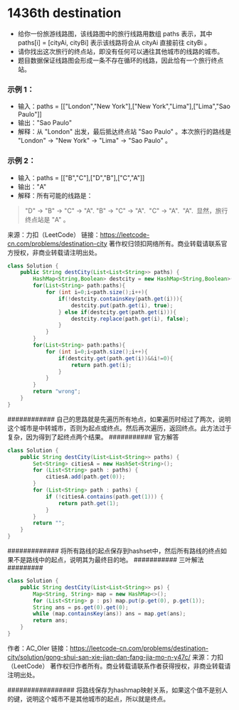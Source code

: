 # 1436th destination
- 给你一份旅游线路图，该线路图中的旅行线路用数组 paths 表示，其中 paths[i] = [cityAi, cityBi] 表示该线路将会从 cityAi 直接前往 cityBi 。
- 请你找出这次旅行的终点站，即没有任何可以通往其他城市的线路的城市。
- 题目数据保证线路图会形成一条不存在循环的线路，因此恰有一个旅行终点站。


### 示例 1：

- 输入：paths = [["London","New York"],["New York","Lima"],["Lima","Sao Paulo"]]
- 输出："Sao Paulo" 
- 解释：从 "London" 出发，最后抵达终点站 "Sao Paulo" 。本次旅行的路线是 "London" -> "New York" -> "Lima" -> "Sao Paulo" 。
### 示例 2：

- 输入：paths = [["B","C"],["D","B"],["C","A"]]
- 输出："A"
- 解释：所有可能的线路是：
>"D" -> "B" -> "C" -> "A".
>"B" -> "C" -> "A". 
>"C" -> "A". 
>"A". 
显然，旅行终点站是 "A" 。

来源：力扣（LeetCode）
链接：https://leetcode-cn.com/problems/destination-city
著作权归领扣网络所有。商业转载请联系官方授权，非商业转载请注明出处。
```java
class Solution {
    public String destCity(List<List<String>> paths) {
        HashMap<String,Boolean> destcity = new HashMap<String,Boolean>();
        for(List<String> path:paths){
            for (int i=0;i<path.size();i++){
                if(!destcity.containsKey(path.get(i))){
                    destcity.put(path.get(i), true);
                } else if(destcity.get(path.get(i))){
                    destcity.replace(path.get(i), false);
                }
            }
        }
        for(List<String> path:paths){
            for (int i=0;i<path.size();i++){
                if(destcity.get(path.get(i))&&i!=0){
                    return path.get(i);
                }
            }
        }
        return "wrong";
    }
}
```
############
自己的思路就是先遍历所有地点，如果遍历时经过了两次，说明这个城市是中转城市，否则为起点或终点。然后再次遍历，返回终点。此方法过于复杂，因为得到了起终点两个结果。
###########
官方解答
```java
class Solution {
    public String destCity(List<List<String>> paths) {
        Set<String> citiesA = new HashSet<String>();
        for (List<String> path : paths) {
            citiesA.add(path.get(0));
        }
        for (List<String> path : paths) {
            if (!citiesA.contains(path.get(1))) {
                return path.get(1);
            }
        }
        return "";
    }
}
```
#############
将所有路线的起点保存到hashset中，然后所有路线的终点如果不是路线中的起点，说明其为最终目的地。
###########
三叶解法
#########
```java
class Solution {
    public String destCity(List<List<String>> ps) {
        Map<String, String> map = new HashMap<>();
        for (List<String> p : ps) map.put(p.get(0), p.get(1));
        String ans = ps.get(0).get(0);
        while (map.containsKey(ans)) ans = map.get(ans);
        return ans;
    }
}
```
作者：AC_OIer
链接：https://leetcode-cn.com/problems/destination-city/solution/gong-shui-san-xie-jian-dan-fang-jia-mo-n-y47c/
来源：力扣（LeetCode）
著作权归作者所有。商业转载请联系作者获得授权，非商业转载请注明出处。

#################
将路线保存为hashmap映射关系，如果这个值不是别人的键，说明这个城市不是其他城市的起点，所以就是终点。
